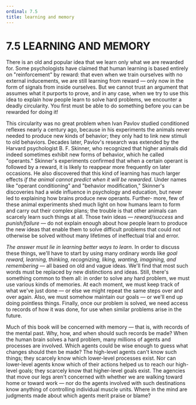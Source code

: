 ```yaml
---
ordinal: 7.5
title: learning and memory
---
```


# 7.5 LEARNING AND MEMORY

There is an old and popular idea that we learn only what we are rewarded for. Some psychologists have claimed that human learning is based entirely on "reinforcement" by reward: that even when we train ourselves with no external inducements, we are still learning from reward &mdash; only now in the form of signals from inside ourselves. But we cannot trust an argument that assumes what it purports to prove, and in any case, when we try to use this idea to explain how people learn to solve hard problems, we encounter a deadly circularity. You first must be able to do something before you can be rewarded for doing it!

This circularity was no great problem when Ivan Pavlov studied conditioned reflexes nearly a century ago, because in his experiments the animals never needed to produce new kinds of behavior; they only had to link new stimuli to old behaviors. Decades later, Pavlov's research was extended by the Harvard psychologist B. F. Skinner, who recognized that higher animals did indeed sometimes exhibit new forms of behavior, which he called "operants." Skinner's experiments confirmed that when a certain operant is followed by a reward, it is likely to reappear more frequently on later occasions. He also discovered that this kind of learning has much larger effects _if the animal cannot predict when it will be rewarded_. Under names like "operant conditioning" and "behavior modification," Skinner's discoveries had a wide influence in psychology and education, but never led to explaining how brains produce new operants. Further- more, few of these animal experiments shed much light on how humans learn to form and carry out their complex plans; the trouble is that other animals can scarcely learn such things at all. Those twin ideas &mdash; _reward/success_ and _punish/failure_ &mdash; do not explain enough about how people learn to produce the new ideas that enable them to solve difficult problems that could not otherwise be solved without many lifetimes of ineffectual trial and error.

_The answer must lie in learning better ways to learn_. In order to discuss these things, we'll have to start by using many ordinary words like _goal reward, learning, thinking, recognizing, liking, wanting, imagining, and remembering_ &mdash; all based on old and vague ideas. We'll find that most such words must be replaced by new distinctions and ideas. Still, there's something common to them all: in order to solve any hard problem, we must use various kinds of memories. At each moment, we must keep track of what we've just done &mdash; or else we might repeat the same steps over and over again. Also, we must somehow maintain our goals &mdash; or we'll end up doing pointless things. Finally, once our problem is solved, we need access to records of how it was done, for use when similar problems arise in the future.

Much of this book will be concerned with memory &mdash; that is, with records of the mental past. Why, how, and when should such records be made? When the human brain solves a hard problem, many millions of agents and processes are involved. Which agents could be wise enough to guess what changes should then be made? The high-level agents can't know such things; they scarcely know which lower-level processes exist. Nor can lower-level agents know which of their actions helped us to reach our high-level goals; they scarcely know that higher-level goals exist. The agencies that move our legs aren't concerned with whether we are walking toward home or toward work &mdash; nor do the agents involved with such destinations know anything of controlling individual muscle units. Where in the mind are judgments made about which agents merit praise or blame?
